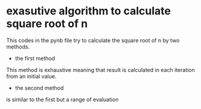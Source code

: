  
# exasutive algorithm to calculate square root of n

This codes in the pynb file try to calculate the square root of n  by two methods.

- the first method 

This method is exhaustive meaning that result is calculated in each iteration from an initial value. 

- the second method

is similar to the first but a range of evaluation
